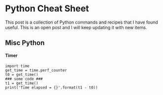 # Python Cheat Sheet

This post is a collection of Python commands and recipes that I have found useful. This is an open post and I will keep updating it with new items.

## Misc Python

#### Timer

    import time
    get_time = time.perf_counter
    t0 = get_time()
    ### some code ###
    t1 = get_time()
    print('Time elapsed = {}'.format(t1 - t0))
